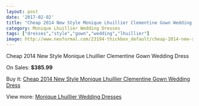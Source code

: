 ```yaml
---
layout: post
date: '2017-02-02'
title: "Cheap 2014 New Style Monique Lhuillier Clementine Gown Wedding Dress"
category: Monique Lhuillier Wedding Dresses
tags: ["dresses","style","gown","wedding","lhuillier"]
image: http://www.neoformal.com/23194-thickbox_default/cheap-2014-new-style-monique-lhuillier-clementine-gown-wedding-dress.jpg
---
```

Cheap 2014 New Style Monique Lhuillier Clementine Gown Wedding Dress

On Sales: **$385.99**
<a href="https://www.neoformal.com/en/monique-lhuillier-wedding-dresses-2014/7758-cheap-2014-new-style-monique-lhuillier-clementine-gown-wedding-dress.html"><amp-img layout="responsive" width="600" height="600" src="//www.neoformal.com/23194-thickbox_default/cheap-2014-new-style-monique-lhuillier-clementine-gown-wedding-dress.jpg" alt="Cheap 2014 New Style Monique Lhuillier Clementine Gown Wedding Dress 0" /></a>

Buy it: [Cheap 2014 New Style Monique Lhuillier Clementine Gown Wedding Dress](https://www.neoformal.com/en/monique-lhuillier-wedding-dresses-2014/7758-cheap-2014-new-style-monique-lhuillier-clementine-gown-wedding-dress.html "Cheap 2014 New Style Monique Lhuillier Clementine Gown Wedding Dress")

View more: [Monique Lhuillier Wedding Dresses](https://www.neoformal.com/en/127-monique-lhuillier-wedding-dresses-2014 "Monique Lhuillier Wedding Dresses")